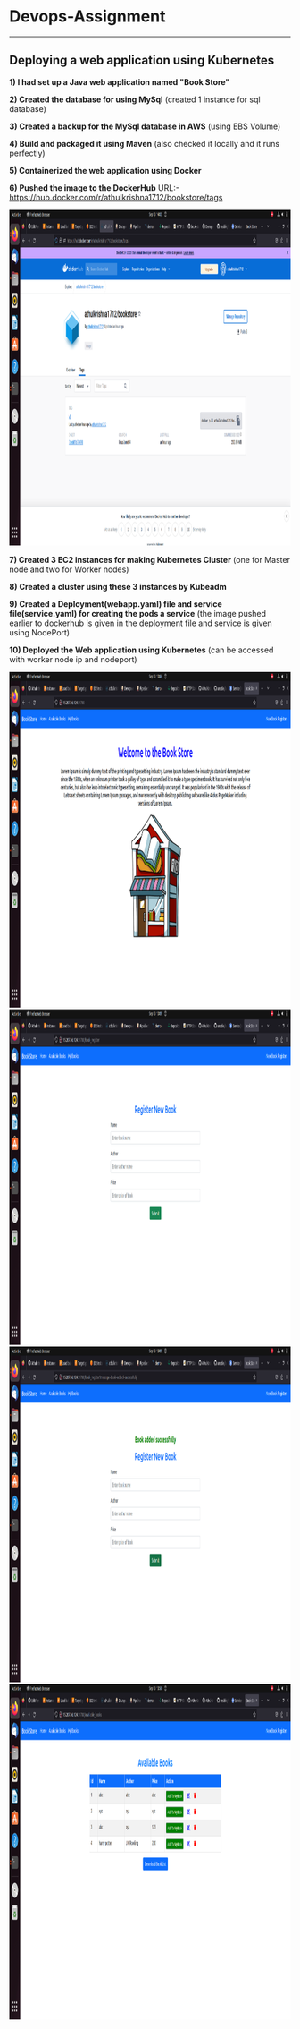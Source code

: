# Devops-Assignment
---
Deploying a web application using Kubernetes
---

**1) I had set up a Java web application named "Book Store"**

**2) Created the database for using MySql**
    (created 1 instance for sql database)

**3) Created a backup for the MySql database in AWS**
    (using EBS Volume)

**4) Build and packaged it using Maven**
    (also checked it locally and it runs perfectly)

**5) Containerized the web application using Docker**

**6) Pushed the image to the DockerHub**
    URL:- https://hub.docker.com/r/athulkrishna1712/bookstore/tags

  <img src="https://github.com/AthulKrishna1712/Devops-Assignment/blob/main/Screenshots/Screenshot%20from%202023-09-13%2014-03-50.png" height=600 width=1200>
    
**7) Created 3 EC2 instances for making Kubernetes Cluster**
    (one for Master node and two for Worker nodes)

**8) Created a cluster using these 3 instances by Kubeadm**

**9) Created a Deployment(webapp.yaml) file and service file(service.yaml) for creating the pods a service**
    (the image pushed earlier to dockerhub is given in the deployment file and service is given using NodePort)

**10) Deployed the Web application using Kubernetes**
    (can be accessed with worker node ip and nodeport)

 <img src="https://github.com/AthulKrishna1712/Devops-Assignment/blob/main/Screenshots/Screenshot%20from%202023-09-13%2013-07-21.png" height=600 width=1200>

 <img src="https://github.com/AthulKrishna1712/Devops-Assignment/blob/main/Screenshots/Screenshot%20from%202023-09-13%2013-09-20.png" height=600 width=1200>

 <img src="https://github.com/AthulKrishna1712/Devops-Assignment/blob/main/Screenshots/Screenshot%20from%202023-09-13%2013-09-48.png" height=600 width=1200>

 <img src="https://github.com/AthulKrishna1712/Devops-Assignment/blob/main/Screenshots/Screenshot%20from%202023-09-13%2013-50-24.png" height=600 width=1200>
